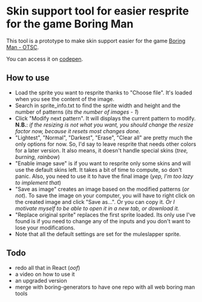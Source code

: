 # Skin support tool for easier resprite for the game Boring Man
This tool is a prototype to make skin support easier for the game [Boring Man - OTSC](https://store.steampowered.com/app/346120/Boring_Man__Online_Tactical_Stickman_Combat/).

You can access it on [codepen](https://codepen.io/Shaigro/full/xxVMYVa).

## How to use
- Load the sprite you want to resprite thanks to "Choose file". It's loaded when you see the content of the image.
- Search in sprite_info.txt to find the sprite width and height and the number of patterns (*its the number of images - 1*)
- Click "Modify next pattern". It will displays the current pattern to modify.  
  **N.B.**: *if the resizing is not what you want, you should change the resize factor now, because it resets most changes done.*
- "Lightest", "Normal", "Darkest", "Erase", "Clear all" are pretty much the only options for now. So, I'd say to leave resprite that needs other colors for a later version. It also means, it doesn't handle special skins (*tree, burning, rainbow*)
- "Enable image save" is if you want to resprite only some skins and will use the default skins left. It takes a bit of time to compute, so don't panic. Also, you need to use it to have the final image (*yep, I'm too lazy to implement that*)
- "Save as image" creates an image based on the modified patterns (*or not*). To save the image on your computer, you will have to right click on the created image and click "Save as...". Or you can copy it. *Or I motivate myself to be able to open it in a new tab, or download it.*
- "Replace original sprite" replaces the first sprite loaded. Its only use I've found is if you need to change any of the inputs and you don't want to lose your modifications.
- Note that all the default settings are set for the muleslapper sprite.

## Todo
- redo all that in React (*oof*)
- a video on how to use it
- an upgraded version
- merge with boring-generators to have one repo with all web boring man tools
